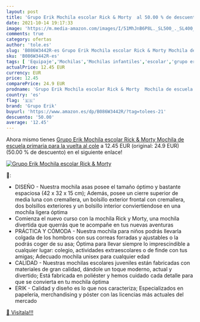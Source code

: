 ```yaml
---
layout: post
title: 'Grupo Erik Mochila escolar Rick & Morty  al 50.00 % de descuento'
date: 2021-10-14 19:17:33
image: 'https://m.media-amazon.com/images/I/51MhJnB6P8L._SL500_._SL400_.jpg'
comments: true
category: ofertas
author: 'tole.es'
slug: 'B086W3442R-es Grupo Erik Mochila escolar Rick & Morty Mochila de escuela...'
sku: 'B086W3442R-es'
tags: [ 'Equipaje','Mochilas','Mochilas infantiles','escolar','grupo erik','mochila', ]
actualPrice: 12.45 EUR
currency: EUR
price: 12.45
comparePrice: 24.9 EUR
prodname: 'Grupo Erik Mochila escolar Rick & Morty  Mochila de escuela primaria para la vuelta al cole'
country: 'es'
flag: '🇪🇸'
brand: 'Grupo Erik'
buyurl: 'https://www.amazon.es/dp/B086W3442R/?tag=tolees-21'
descuento: '50.00'
average: '12.45'
---
```


Ahora mismo tienes [Grupo Erik Mochila escolar Rick & Morty  Mochila de escuela primaria para la vuelta al cole](https://www.amazon.es/dp/B086W3442R/?tag=tolees-21) a 12.45 EUR (original: 24.9 EUR) (50.00 %  de descuento) en el siguiente enlace!

[![Grupo Erik Mochila escolar Rick & Morty ](https://m.media-amazon.com/images/I/51MhJnB6P8L._SL500_._SL400_.jpg)](https://www.amazon.es/dp/B086W3442R/?tag=tolees-21)

🔎:

- DISEÑO - Nuestra mochila asas posee el tamaño óptimo y bastante espaciosa (42 x 32 x 15 cm); Además, posee un cierre superior de media luna con cremallera, un bolsillo exterior frontal con cremallera, dos bolsillos exteriores y un bolsillo interior conviertiendose en una mochila ligera óptima
- Comienza el nuevo curso con la mochila Rick y Morty, una mochila divertida que querrás que te acompañe en tus nuevas aventuras
- PRÁCTICA Y CÓMODA - Nuestra mochila para niños podrás llevarla colgada de los hombros con sus correas forradas y ajustables o la podrás coger de su asa; Óptima para llevar siempre lo imprescindible a cualquier lugar: colegio, actividades extraescolares o de finde con tus amigas; Adecuado mochila unisex para cualquier edad
- CALIDAD - Nuestras mochilas escolares juveniles están fabricadas con materiales de gran calidad, dándole un toque moderno, actual y divertido; Está fabricada en poliéster y hemos cuidado cada detalle para que se convierta en tu mochila óptima
- ERIK - Calidad y diseño es lo que nos caracteriza; Especializados en papelería, merchandising y póster con las licencias más actuales del mercado

[🛒 Visítala!!!](https://www.amazon.es/dp/B086W3442R/?tag=tolees-21)
